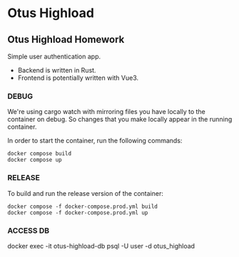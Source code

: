 # Otus Highload

<h2>Otus Highload Homework</h2>

Simple user authentication app. 

* Backend is written in Rust. 
* Frontend is potentially written with Vue3.

<h3>DEBUG</h3>

We're using cargo watch with mirroring files you have locally to the container on debug. So changes that you make locally appear in the running container. 

In order to start the container, run the following commands:

```
docker compose build
docker compose up
```

<h3>RELEASE</h3>

To build and run the release version of the container:

```
docker compose -f docker-compose.prod.yml build
docker compose -f docker-compose.prod.yml up
```

<h3>ACCESS DB</h3>

docker exec -it otus-highload-db psql -U user -d otus_highload
